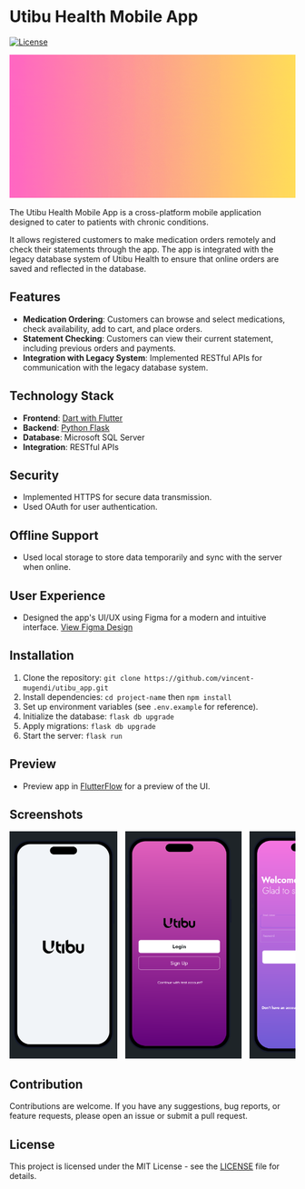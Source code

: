 # Utibu Health Mobile App

[![License](https://img.shields.io/badge/License-MIT-blue.svg)](https://opensource.org/licenses/MIT)

![Utibu Health Logo](./frontend/assets/utibu_logo.gif)

The Utibu Health Mobile App is a cross-platform mobile application designed to cater to patients with chronic conditions. 

It allows registered customers to make medication orders remotely and check their statements through the app. The app is integrated with the legacy database system of Utibu Health to ensure that online orders are saved and reflected in the database.

## Features

- **Medication Ordering**: Customers can browse and select medications, check availability, add to cart, and place orders.
- **Statement Checking**: Customers can view their current statement, including previous orders and payments.
- **Integration with Legacy System**: Implemented RESTful APIs for communication with the legacy database system.

## Technology Stack

- **Frontend**: [Dart with Flutter](./frontend/README.md)
- **Backend**: [Python Flask](./backend/README.md)
- **Database**: Microsoft SQL Server
- **Integration**: RESTful APIs

## Security
- Implemented HTTPS for secure data transmission.
- Used OAuth for user authentication.

## Offline Support
- Used local storage to store data temporarily and sync with the server when online.

## User Experience

- Designed the app's UI/UX using Figma for a modern and intuitive interface. [View Figma Design](https://www.figma.com/file/T3O1OcGZROQuEuv4vzN9j4/utibu_app-UI?type=design&node-id=0%3A1&mode=design&t=0BaARpRbt3rAcWiR-1)

## Installation

1. Clone the repository: `git clone https://github.com/vincent-mugendi/utibu_app.git`
2. Install dependencies: `cd project-name` then `npm install`
3. Set up environment variables (see `.env.example` for reference).
4. Initialize the database: `flask db upgrade`
5. Apply migrations: `flask db upgrade`
6. Start the server: `flask run`

## Preview

- Preview app in [FlutterFlow](https://app.flutterflow.io/share/utibu-frontend-m0dvjo) for a preview of the UI.

## Screenshots

<div style="overflow-x: auto; white-space: nowrap;">
    <img src="./frontend/assets/Screen0.png" style="display: inline-block; width: auto; height: auto; max-height: 400px; margin-right: 10px;">
    <img src="./frontend/assets/Screen2.png" style="display: inline-block; width: auto; height: auto; max-height: 400px; margin-right: 10px;">
    <img src="./frontend/assets/Screen3.png" style="display: inline-block; width: auto; height: auto; max-height: 400px; margin-right: 10px;">
    <img src="./frontend/assets/Screen4.png" style="display: inline-block; width: auto; height: auto; max-height: 400px; margin-right: 10px;">
    <img src="./frontend/assets/Screen5.png" style="display: inline-block; width: auto; height: auto; max-height: 200px; margin-right: 10px;">
    <img src="./frontend/assets/Screen6.png" style="display: inline-block; width: auto; height: auto; max-height: 400px; margin-right: 10px;">
</div>



## Contribution

Contributions are welcome. If you have any suggestions, bug reports, or feature requests, please open an issue or submit a pull request.

## License

This project is licensed under the MIT License - see the [LICENSE](https://opensource.org/licenses/MIT) file for details.
